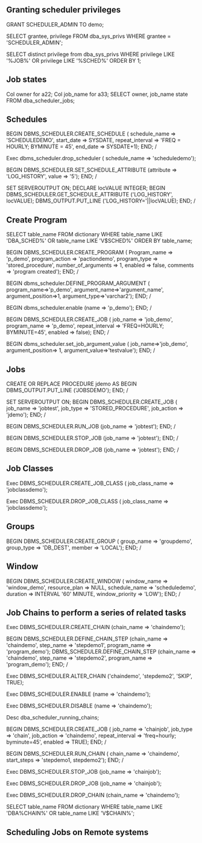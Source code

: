 ## Granting scheduler privileges

GRANT SCHEDULER_ADMIN TO demo;

SELECT grantee, privilege FROM dba_sys_privs
WHERE grantee = 'SCHEDULER_ADMIN';


SELECT distinct privilege from dba_sys_privs
WHERE privilege LIKE '%JOB%'
OR privilege LIKE '%SCHED%' ORDER BY 1;


## Job states

Col owner for a22;
Col job_name for a33;
SELECT owner, job_name state FROM dba_scheduler_jobs;


## Schedules

BEGIN
DBMS_SCHEDULER.CREATE_SCHEDULE (
schedule_name => 'SCHEDULEDEMO',
start_date => SYSDATE,
repeat_interval => 'FREQ = HOURLY; BYMINUTE = 45',
end_date => SYSDATE+1);
END;
/


Exec dbms_scheduler.drop_scheduler (
schedule_name => 'scheduledemo');


BEGIN
DBMS_SCHEDULER.SET_SCHEDULE_ATTRIBUTE
(attribute => 'LOG_HISTORY', value => '5');
END;
/


SET SERVEROUTPUT ON;
DECLARE
locVALUE INTEGER;
BEGIN
DBMS_SCHEDULER.GET_SCHEDULE_ATTRIBUTE
('LOG_HISTORY', locVALUE);
DBMS_OUTPUT.PUT_LINE ('LOG_HISTORY='||locVALUE);
END;
/


## Create Program 

SELECT table_name FROM dictionary
WHERE table_name LIKE 'DBA_SCHED%'
OR table_name LIKE 'V$SCHED%' ORDER BY table_name;


BEGIN
DBMS_SCHEDULER.CREATE_PROGRAM (
Program_name => 'p_demo',
program_action => 'pactiondemo',
program_type => 'stored_procedure',
number_of_arguments => 1,
enabled => false,
comments => 'program created');
END;
/


BEGIN
dbms_scheduler.DEFINE_PROGRAM_ARGUMENT (
program_name=>'p_demo',
argument_name=>'argument_name',
argument_position=>1,
argument_type=>'varchar2');
END;
/


BEGIN
dbms_scheduler.enable (name => 'p_demo');
END;
/


BEGIN
DBMS_SCHEDULER.CREATE_JOB (
job_name => 'job_demo', program_name => 'p_demo',
repeat_interval => 'FREQ=HOURLY; BYMINUTE=45', enabled => false);
END;
/


BEGIN
dbms_scheduler.set_job_argument_value (
job_name=>'job_demo',
argument_position=> 1,
argument_value=>'testvalue');
END;
/


## Jobs

CREATE OR REPLACE PROCEDURE jdemo AS
BEGIN
DBMS_OUTPUT.PUT_LINE ('JOBSDEMO');
END;
/


SET SERVEROUTPUT ON;
BEGIN
DBMS_SCHEDULER.CREATE_JOB (
job_name => 'jobtest',
job_type => 'STORED_PROCEDURE',
job_action => 'jdemo');
END;
/


BEGIN
DBMS_SCHEDULER.RUN_JOB (job_name => 'jobtest');
END;
/


BEGIN
DBMS_SCHEDULER.STOP_JOB (job_name => 'jobtest');
END;
/


BEGIN
DBMS_SCHEDULER.DROP_JOB (job_name => 'jobtest');
END;
/


## Job Classes

Exec DBMS_SCHEDULER.CREATE_JOB_CLASS (
job_class_name => 'jobclassdemo');


Exec DBMS_SCHEDULER.DROP_JOB_CLASS (
job_class_name => 'jobclassdemo');


## Groups 

BEGIN
DBMS_SCHEDULER.CREATE_GROUP (
group_name => 'groupdemo',
group_type => 'DB_DEST',
member => 'LOCAL');
END;
/


## Window

BEGIN
DBMS_SCHEDULER.CREATE_WINDOW (
window_name => 'window_demo',
resource_plan => NULL,
schedule_name => 'scheduledemo',
duration => INTERVAL '60' MINUTE,
window_priority => 'LOW');
END;
/



## Job Chains to perform a series of related tasks

Exec DBMS_SCHEDULER.CREATE_CHAIN (chain_name => 'chaindemo');


BEGIN
DBMS_SCHEDULER.DEFINE_CHAIN_STEP (chain_name => 'chaindemo', step_name => 'stepdemo1', program_name => 'program_demo'); 
DBMS_SCHEDULER.DEFINE_CHAIN_STEP (chain_name => 'chaindemo', step_name => 'stepdemo2', program_name => 'program_demo');
END;
/


Exec DBMS_SCHEDULER.ALTER_CHAIN ('chaindemo', 'stepdemo2', 'SKIP', TRUE);


Exec DBMS_SCHEDULER.ENABLE (name => 'chaindemo');


Exec DBMS_SCHEDULER.DISABLE (name => 'chaindemo');


Desc dba_scheduler_running_chains;


BEGIN
DBMS_SCHEDULER.CREATE_JOB (
job_name => 'chainjob',
job_type => 'chain',
job_action => 'chaindemo',
repeat_interval => 'freq=hourly; byminute=45',
enabled => TRUE);
END;
/


BEGIN
DBMS_SCHEDULER.RUN_CHAIN (
chain_name => 'chaindemo', start_steps => 'stepdemo1, stepdemo2');
END;
/


Exec DBMS_SCHEDULER.STOP_JOB (job_name => 'chainjob');


Exec DBMS_SCHEDULER.DROP_JOB (job_name => 'chainjob');


Exec DBMS_SCHEDULER.DROP_CHAIN (chain_name => 'chaindemo');


SELECT table_name FROM dictionary
WHERE table_name LIKE 'DBA%CHAIN%' OR table_name LIKE 'V$CHAIN%';


## Scheduling Jobs on Remote systems 
